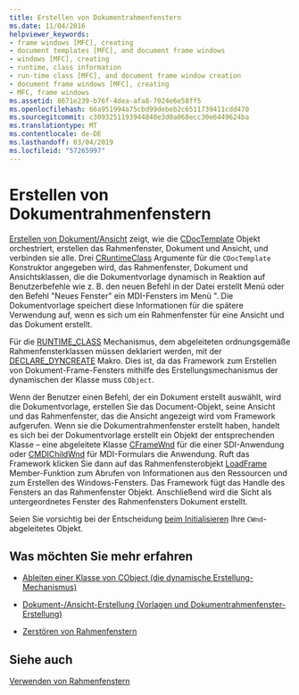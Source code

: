 ```yaml
---
title: Erstellen von Dokumentrahmenfenstern
ms.date: 11/04/2016
helpviewer_keywords:
- frame windows [MFC], creating
- document templates [MFC], and document frame windows
- windows [MFC], creating
- runtime, class information
- run-time class [MFC], and document frame window creation
- document frame windows [MFC], creating
- MFC, frame windows
ms.assetid: 8671e239-b76f-4dea-afa8-7024e6e58ff5
ms.openlocfilehash: 66a951994a75cbd99debeb2c6511739411cdd470
ms.sourcegitcommit: c3093251193944840e3d0a068ecc30e6449624ba
ms.translationtype: MT
ms.contentlocale: de-DE
ms.lasthandoff: 03/04/2019
ms.locfileid: "57265997"
---
```

# <a name="creating-document-frame-windows"></a>Erstellen von Dokumentrahmenfenstern

[Erstellen von Dokument/Ansicht](../mfc/document-view-creation.md) zeigt, wie die [CDocTemplate](../mfc/reference/cdoctemplate-class.md) Objekt orchestriert, erstellen das Rahmenfenster, Dokument und Ansicht, und verbinden sie alle. Drei [CRuntimeClass](../mfc/reference/cruntimeclass-structure.md) Argumente für die `CDocTemplate` Konstruktor angegeben wird, das Rahmenfenster, Dokument und Ansichtsklassen, die die Dokumentvorlage dynamisch in Reaktion auf Benutzerbefehle wie z. B. den neuen Befehl in der Datei erstellt Menü oder den Befehl "Neues Fenster" ein MDI-Fensters im Menü ". Die Dokumentvorlage speichert diese Informationen für die spätere Verwendung auf, wenn es sich um ein Rahmenfenster für eine Ansicht und das Dokument erstellt.

Für die [RUNTIME_CLASS](../mfc/reference/run-time-object-model-services.md#runtime_class) Mechanismus, dem abgeleiteten ordnungsgemäße Rahmenfensterklassen müssen deklariert werden, mit der [DECLARE_DYNCREATE](../mfc/reference/run-time-object-model-services.md#declare_dyncreate) Makro. Dies ist, da das Framework zum Erstellen von Dokument-Frame-Fensters mithilfe des Erstellungsmechanismus der dynamischen der Klasse muss `CObject`.

Wenn der Benutzer einen Befehl, der ein Dokument erstellt auswählt, wird die Dokumentvorlage, erstellen Sie das Document-Objekt, seine Ansicht und das Rahmenfenster, das die Ansicht angezeigt wird vom Framework aufgerufen. Wenn sie die Dokumentrahmenfenster erstellt haben, handelt es sich bei der Dokumentvorlage erstellt ein Objekt der entsprechenden Klasse – eine abgeleitete Klasse [CFrameWnd](../mfc/reference/cframewnd-class.md) für die einer SDI-Anwendung oder [CMDIChildWnd](../mfc/reference/cmdichildwnd-class.md) für MDI-Formulars die Anwendung. Ruft das Framework klicken Sie dann auf das Rahmenfensterobjekt [LoadFrame](../mfc/reference/cframewnd-class.md#loadframe) Member-Funktion zum Abrufen von Informationen aus den Ressourcen und zum Erstellen des Windows-Fensters. Das Framework fügt das Handle des Fensters an das Rahmenfenster Objekt. Anschließend wird die Sicht als untergeordnetes Fenster des Rahmenfensters Dokument erstellt.

Seien Sie vorsichtig bei der Entscheidung [beim Initialisieren](../mfc/when-to-initialize-cwnd-objects.md) Ihre `CWnd`-abgeleitetes Objekt.

## <a name="what-do-you-want-to-know-more-about"></a>Was möchten Sie mehr erfahren

- [Ableiten einer Klasse von CObject (die dynamische Erstellung-Mechanismus)](../mfc/deriving-a-class-from-cobject.md)

- [Dokument-/Ansicht-Erstellung (Vorlagen und Dokumentrahmenfenster-Erstellung)](../mfc/document-view-creation.md)

- [Zerstören von Rahmenfenstern](../mfc/destroying-frame-windows.md)

## <a name="see-also"></a>Siehe auch

[Verwenden von Rahmenfenstern](../mfc/using-frame-windows.md)
